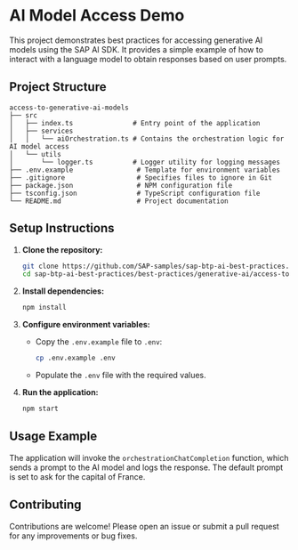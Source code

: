 # AI Model Access Demo

This project demonstrates best practices for accessing generative AI models using the SAP AI SDK. It provides a simple example of how to interact with a language model to obtain responses based on user prompts.

## Project Structure

```
access-to-generative-ai-models
├── src
│   ├── index.ts               # Entry point of the application
│   ├── services
│   │   └── aiOrchestration.ts # Contains the orchestration logic for AI model access
│   └── utils
│       └── logger.ts          # Logger utility for logging messages
├── .env.example                # Template for environment variables
├── .gitignore                  # Specifies files to ignore in Git
├── package.json                # NPM configuration file
├── tsconfig.json               # TypeScript configuration file
└── README.md                   # Project documentation
```

## Setup Instructions

1. **Clone the repository:**

   ```bash
   git clone https://github.com/SAP-samples/sap-btp-ai-best-practices.git
   cd sap-btp-ai-best-practices/best-practices/generative-ai/access-to-generative-ai-models/typescript
   ```

2. **Install dependencies:**

   ```bash
   npm install
   ```

3. **Configure environment variables:**

   - Copy the `.env.example` file to `.env`:
     ```bash
     cp .env.example .env
     ```
   - Populate the `.env` file with the required values.

4. **Run the application:**
   ```bash
   npm start
   ```

## Usage Example

The application will invoke the `orchestrationChatCompletion` function, which sends a prompt to the AI model and logs the response. The default prompt is set to ask for the capital of France.

## Contributing

Contributions are welcome! Please open an issue or submit a pull request for any improvements or bug fixes.
